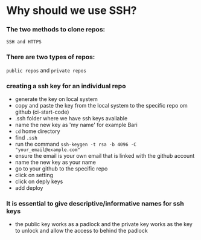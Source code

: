 # Why should we use SSH?

### The two methods to clone repos: 
` SSH and HTTPS `
### There are two types of repos:
 `public repos` and `private repos`

### creating a ssh key for an individual repo
- generate the key on local system 
- copy and paste the key from the local system to the specific repo om github (ci-start-code)
- .ssh folder where we have ssh keys available 
- name the new key as 'my name' for example Bari
- `cd` home directory
- find `.ssh`
- run the command `ssh-keygen -t rsa -b 4096 -C "your_email@example.com"`
- ensure the email is your own email that is linked with the github account
- name the new key as your name 
- go to your github to the specific repo
- click on setting
- click on deply keys
- add deploy 

### It is essential to give descriptive/informative names for ssh keys 
- the public key works as a padlock and the private key works as the key to unlock and allow the access to behind the padlock

